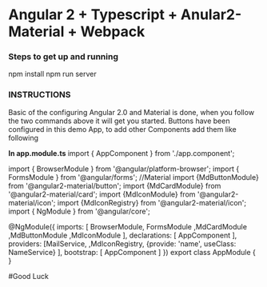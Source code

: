 # Angular 2 + Typescript + Anular2-Material + Webpack

### Steps to get up and running
npm install
npm run server

### INSTRUCTIONS

Basic of the configuring Angular 2.0 and Material is done, when you follow the two commands above it will get you started.
Buttons have been configured in this demo App, to add other Components add them like following

**In app.module.ts**
import { AppComponent }  from './app.component';

import { BrowserModule } from '@angular/platform-browser';
import { FormsModule } from '@angular/forms';
//Material
import {MdButtonModule} from '@angular2-material/button';
import {MdCardModule} from '@angular2-material/card';
import {MdIconModule} from '@angular2-material/icon';
import {MdIconRegistry} from '@angular2-material/icon';
import { NgModule }      from '@angular/core';

 @NgModule({
  imports:      [ BrowserModule,
                  FormsModule
                  ,MdCardModule
                  ,MdButtonModule
                  ,MdIconModule
   ],
  declarations: [ AppComponent ],
  providers: [MailService,
              ,MdIconRegistry,
    {provide: 'name', useClass: NameService}
  ],
  bootstrap:    [ AppComponent ]
})
export class AppModule { }


#Good Luck

